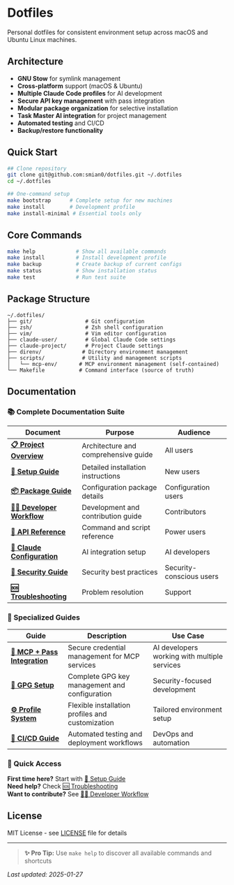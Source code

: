 # Dotfiles

Personal dotfiles for consistent environment setup across macOS and Ubuntu Linux machines.

## Architecture

- **GNU Stow** for symlink management
- **Cross-platform** support (macOS & Ubuntu)
- **Multiple Claude Code profiles** for AI development
- **Secure API key management** with pass integration
- **Modular package organization** for selective installation
- **Task Master AI integration** for project management
- **Automated testing** and CI/CD
- **Backup/restore functionality**

## Quick Start

```bash
## Clone repository
git clone git@github.com:smian0/dotfiles.git ~/.dotfiles
cd ~/.dotfiles

## One-command setup
make bootstrap      # Complete setup for new machines
make install        # Development profile
make install-minimal # Essential tools only
```

## Core Commands

```bash
make help             # Show all available commands
make install          # Install development profile
make backup           # Create backup of current configs
make status           # Show installation status
make test             # Run test suite
```

## Package Structure

```text
~/.dotfiles/
├── git/                 # Git configuration
├── zsh/                 # Zsh shell configuration
├── vim/                 # Vim editor configuration
├── claude-user/         # Global Claude Code settings
├── claude-project/      # Project Claude settings
├── direnv/             # Directory environment management
├── scripts/            # Utility and management scripts
│   └── mcp-env/       # MCP environment management (self-contained)
└── Makefile           # Command interface (source of truth)
```

## Documentation

### 📚 Complete Documentation Suite

| Document | Purpose | Audience |
|----------|---------|----------|
| **[📋 Project Overview](docs/PROJECT-OVERVIEW.md)** | Architecture and comprehensive guide | All users |
| **[🚀 Setup Guide](docs/SETUP.md)** | Detailed installation instructions | New users |
| **[📦 Package Guide](docs/PACKAGE-GUIDE.md)** | Configuration package details | Configuration users |
| **[👨‍💻 Developer Workflow](docs/DEVELOPER-WORKFLOW.md)** | Development and contribution guide | Contributors |
| **[📖 API Reference](docs/API-REFERENCE.md)** | Command and script reference | Power users |
| **[🤖 Claude Configuration](docs/CLAUDE.md)** | AI integration setup | AI developers |
| **[🔐 Security Guide](docs/SECURITY.md)** | Security best practices | Security-conscious users |
| **[🆘 Troubleshooting](docs/TROUBLESHOOTING.md)** | Problem resolution | Support |

### 🔧 Specialized Guides

| Guide | Description | Use Case |
|-------|-------------|----------|
| **[🔐 MCP + Pass Integration](scripts/mcp-env/README.md)** | Secure credential management for MCP services | AI developers working with multiple services |
| **[🔑 GPG Setup](docs/GPG-SETUP.md)** | Complete GPG key management and configuration | Security-focused development |
| **[⚙️ Profile System](PROFILES.md)** | Flexible installation profiles and customization | Tailored environment setup |
| **[🔄 CI/CD Guide](docs/CI.md)** | Automated testing and deployment workflows | DevOps and automation |

### 🎯 Quick Access

**First time here?** Start with [🚀 Setup Guide](docs/SETUP.md)  
**Need help?** Check [🆘 Troubleshooting](docs/TROUBLESHOOTING.md)  
**Want to contribute?** See [👨‍💻 Developer Workflow](docs/DEVELOPER-WORKFLOW.md)

## License

MIT License - see [LICENSE](LICENSE) file for details

---

> **✨ Pro Tip:** Use `make help` to discover all available commands and shortcuts

_Last updated: 2025-01-27_


